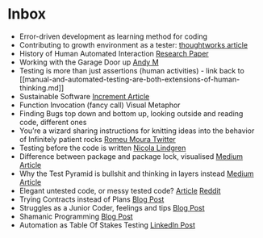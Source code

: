 # Inbox

- Error-driven development as learning method for coding
- Contributing to growth environment as a tester: [thoughtworks article](https://www.thoughtworks.com/insights/blog/growth-modeling-developers)
- History of Human Automated Interaction [Research Paper](https://www.sciencedirect.com/science/article/pii/S1071581919300552)
- Working with the Garage Door up [Andy M](https://notes.andymatuschak.org/z21cgR9K3UcQ5a7yPsj2RUim3oM2TzdBByZu)
- Testing is more than just assertions (human activities) - link back to [[manual-and-automated-testing-are-both-extensions-of-human-thinking.md]]
- Sustainable Software [Increment Article](https://increment.com/containers/containers-for-sustainable-software-engineering/)
- Function Invocation (fancy call) Visual Metaphor 
- Finding Bugs top down and bottom up, looking outside and reading code, different ones
- You’re a wizard sharing instructions for knitting ideas into the behavior of Infinitely patient rocks [Romeu Moura Twitter](https://twitter.com/malk_zameth/status/1049494430670102530?s=20&t=VE-eGVdOqpVCHg3sx9n57g)
- Testing before the code is written [Nicola Lindgren](https://nicolalindgren.com/how-to-test-before-code-is-written/)
- Difference between package and package lock, visualised [Medium Article](https://medium.com/helpshift-engineering/package-lock-json-the-complete-guide-2ae40175ebdd)
- Why the Test Pyramid is bullshit and thinking in layers instead [Medium Article](https://medium.com/@mateuszroth/why-the-test-pyramid-is-a-bullshit-guide-to-testing-towards-modern-frontend-and-backend-apps-4246e89b87bd)
- Elegant untested code, or messy tested code? [Article](https://www.geocene.com/hacky-slack/2021/04/06/elegant-or-tested-code.html) [Reddit](https://www.reddit.com/r/ExperiencedDevs/comments/t0tuf4/tested_shitty_code_vs_high_quality_code_without/)
- Trying Contracts instead of Plans [Blog Post](https://dragonsforelevenses.com/2022/12/22/why-i-prefer-a-test-contract-to-a-test-plan/)
- Struggles as a Junior Coder, feelings and tips [Blog Post](https://www.freecodecamp.org/news/how-im-working-to-overcome-my-struggles-as-a-junior-developer-a6ab18ac29b2/)
- Shamanic Programming [Blog Post](https://www.simplermachines.com/nouveau-shamanic-programming/)
- Automation as Table Of Stakes Testing [LinkedIn Post](https://www.linkedin.com/posts/john-ferguson-smart_agiletesting-testautomation-bdd-activity-7061281113935093762-mRrs?utm_source=share&utm_medium=member_desktop)
